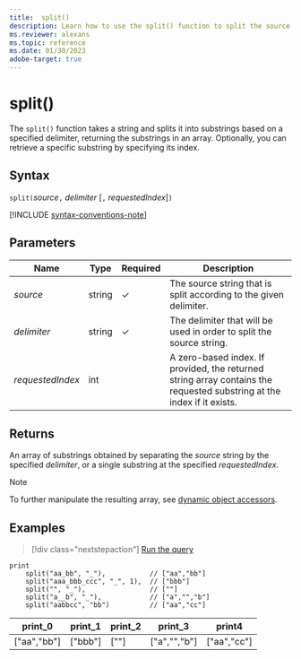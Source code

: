 ```yaml
---
title:  split()
description: Learn how to use the split() function to split the source string according to a given delimiter.
ms.reviewer: alexans
ms.topic: reference
ms.date: 01/30/2023
adobe-target: true
---
```

# split()

The `split()` function takes a string and splits it into substrings based on a specified delimiter, returning the substrings in an array. Optionally, you can retrieve a specific substring by specifying its index.

## Syntax

`split(`*source*`,` *delimiter* [`,` *requestedIndex*]`)`

[!INCLUDE [syntax-conventions-note](../../includes/syntax-conventions-note.md)]

## Parameters

| Name | Type | Required | Description |
|--|--|--|--|
| *source* | string | &check; | The source string that is split according to the given delimiter.|
| *delimiter* | string | &check; | The delimiter that will be used in order to split the source string.|
| *requestedIndex* | int | | A zero-based index. If provided, the returned string array contains the requested substring at the index if it exists.|

## Returns

An array of substrings obtained by separating the *source* string by the specified *delimiter*, or a single substring at the specified *requestedIndex*.

>[!NOTE]
>To further manipulate the resulting array, see [dynamic object accessors](scalar-data-types/dynamic.md#dynamic-object-accessors).

## Examples

> [!div class="nextstepaction"]
> <a href="https://dataexplorer.azure.com/clusters/help/databases/Samples?query=H4sIAAAAAAAAA22OQQrAIAwE731FyKlCQPqeIsF4EkqR1v/TWAvS4F43s5ly5bMuoLnLkeuKMbIIEiCjIxjxHnYtkVDr8CcaIpxS6hzB1tCXEHs9mR77Zph5ZvKpqEmTsS4iXUP/upm9tuEBNARoOvUAAAA=" target="_blank">Run the query</a>

```kusto
print
    split("aa_bb", "_"),           // ["aa","bb"]
    split("aaa_bbb_ccc", "_", 1),  // ["bbb"]
    split("", "_"),                // [""]
    split("a__b", "_"),            // ["a","","b"]
    split("aabbcc", "bb")          // ["aa","cc"]
```

|print_0|print_1|print_2|print_3|print4|
|--|--|--|--|--|
|["aa","bb"] |["bbb"] |[""] |["a","","b"] |["aa","cc"]
